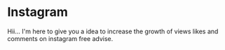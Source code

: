 # Instagram
Hii... I'm here to give you a idea to increase the growth of views likes and comments on instagram free advise.
